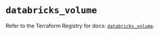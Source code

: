 # `databricks_volume`

Refer to the Terraform Registry for docs: [`databricks_volume`](https://registry.terraform.io/providers/databricks/databricks/1.83.0/docs/resources/volume).
